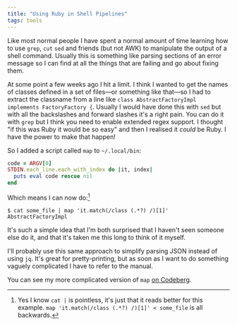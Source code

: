 ```yaml
---
title: "Using Ruby in Shell Pipelines"
tags: tools
---
```


Like most normal people I have spent a normal amount of time learning how to use `grep`, `cut` `sed` and friends (but not AWK) to manipulate the output of a shell command. Usually this is something like parsing sections of an error message so I can find at all the things that are failing and go about fixing them.

At some point a few weeks ago I hit a limit. I think I wanted to get the names of classes defined in a set of files—or something like that—so I had to extract the classname from a line like `class AbstractFactoryImpl implements FactoryFactory {`. Usually I would have done this with `sed` but with all the backslashes and forward slashes it's a right pain. You can do it with `grep` but I think you need to enable extended regex support. I thought "if this was Ruby it would be so easy" and then I realised it _could_ be Ruby. I have the power to make that happen!

So I added a script called `map` to `~/.local/bin`:

```ruby
code = ARGV[0]
STDIN.each_line.each_with_index do |it, index|
  puts eval code rescue nil
end
```

Which means I can now do:[^no-cat]

[^no-cat]: Yes I know `cat |` is pointless, it's just that it reads better for this example. `map 'it.match(/class (.*?) /)[1]' < some_file` is all backwards.

```console
$ cat some_file | map 'it.match(/class (.*?) /)[1]'
AbstractFactoryImpl
```

It's such a simple idea that I'm both surprised that I haven't seen someone else do it, and that it's taken me this long to think of it myself.

I'll probably use this same approach to simplify parsing JSON instead of using `jq`. It's great for pretty-printing, but as soon as I want to do something vaguely complicated I have to refer to the manual.

You can see my more complicated version of `map` [on Codeberg](https://codeberg.org/willhbr/dotfiles/src/branch/main/bin/map).
